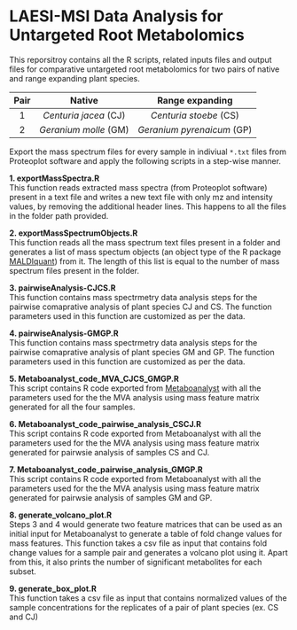 # LAESI-MSI Data Analysis for Untargeted Root Metabolomics
This reporsitroy contains all the R scripts, related inputs files and output files for comparative untargeted root metabolomics for two pairs of native and range expanding plant species.

| Pair | Native |Range expanding |
| :--------: | :--------: |:--------: |
| 1   | *Centuria jacea* (CJ)  |*Centuria stoebe* (CS)   |
| 2   | *Geranium molle* (GM)   |*Geranium pyrenaicum* (GP)   |

Export the mass spectrum files for every sample in indiviual `*.txt` files from Proteoplot software and apply the following scripts in a step-wise manner.

**1. exportMassSpectra.R**  
This function reads extracted mass spectra (from Proteoplot software) present in a text file and writes a new text file with only mz and intensity values, by removing the additional header lines. This happens to all the files in the folder path provided.

**2. exportMassSpectrumObjects.R**  
This function reads all the mass spectrum text files present in a folder and generates a list of mass spectum objects (an object type of the R package [MALDIquant](https://cran.r-project.org/web/packages/MALDIquant/index.html)) from it. The length of this list is equal to the number of mass spectrum files present in the folder.  

**3. pairwiseAnalysis-CJCS.R**    
This function contains mass spectrmetry data analysis steps for the pairwise comaprative analysis of plant species CJ and CS. The function parameters used in this function are customized as per the data.

**4. pairwiseAnalysis-GMGP.R**    
This function contains mass spectrmetry data analysis steps for the pairwise comaprative analysis of plant species GM and GP. The function parameters used in this function are customized as per the data.

**5. Metaboanalyst_code_MVA_CJCS_GMGP.R**    
This script contains R code exported from [Metaboanalyst](http://www.metaboanalyst.ca/) with all the parameters used for the the MVA analysis using mass feature matrix generated for all the four samples.

**6. Metaboanalyst_code_pairwise_analysis_CSCJ.R**  
This script contains R code exported from Metaboanalyst with all the parameters used for the the MVA analysis using mass feature matrix generated for pairwsie analysis of samples CS and CJ.

**7. Metaboanalyst_code_pairwise_analysis_GMGP.R**  
This script contains R code exported from Metaboanalyst with all the parameters used for the the MVA analysis using mass feature matrix generated for pairwsie analysis of samples GM and GP.

**8. generate_volcano_plot.R**    
Steps 3 and 4 would generate two feature matrices that can be used as an initial input for Metaboanalyst to generate a table of fold change values for mass features. This function takes a csv file as input that contains fold change values for a sample pair and generates a volcano plot using it. Apart from this, it also prints the number of significant metabolites for each subset.

**9. generate_box_plot.R**  
This function takes a csv file as input that contains normalized values of the sample concentrations for the replicates of a pair of plant species  (ex. CS and CJ)
